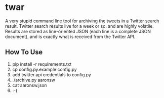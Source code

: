 twar
====

A very stupid command line tool for archiving the tweets in a Twitter
search result. Twitter search results live for a week or so, and are highly
volatile. Results are stored as line-oriented JSON (each line is a
complete JSON document), and is exactly what is received from the Twitter API. 

How To Use
----------

1. pip install -r requirements.txt
1. cp config.py.example config.py
1. add twitter api credentials to config.py
1. ./archive.py aaronsw
1. cat aaronsw.json
1. :-(


